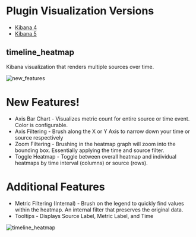 # Plugin Visualization Versions
* [Kibana 4](https://github.com/JacobBrandt/timeline_heatmap/tree/4.6)
* [Kibana 5](https://github.com/JacobBrandt/timeline_heatmap/tree/5.1)

## timeline_heatmap
Kibana visualization that renders multiple sources over time.

![new_features](https://user-images.githubusercontent.com/5314322/29205728-d4a6b6bc-7e3b-11e7-8464-7d65a95be1ef.png)

# New Features!
* Axis Bar Chart - Visualizes metric count for entire source or time event.  Color is configurable.
* Axis Filtering - Brush along the X or Y Axis to narrow down your time or source respectively
* Zoom Filtering - Brushing in the heatmap graph will zoom into the bounding box.  Essentially applying the time and source filter.
* Toggle Heatmap - Toggle between overall heatmap and individual heatmaps by time interval (columns) or source (rows).

# Additional Features
* Metric Filtering (Internal) - Brush on the legend to quickly find values within the heatmap.  An internal filter that preserves the original data.
* Tooltips - Displays Source Label, Metric Label, and Time

![timeline_heatmap](https://cloud.githubusercontent.com/assets/5314322/24117992/d7dc2d34-0d71-11e7-87be-8d1e123731c5.gif)
